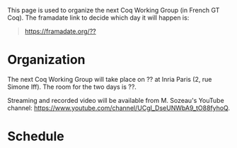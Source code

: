 This page is used to organize the next Coq Working Group (in French GT Coq). The framadate link to decide which day it will happen is:

> <https://framadate.org/??>

Organization
============

The next Coq Working Group will take place on ?? at Inria Paris (2, rue Simone Iff). The room for the two days is ??.

Streaming and recorded video will be available from M. Sozeau's YouTube channel: <https://www.youtube.com/channel/UCgI_DseUNWbA9_tO88fyhoQ>.

Schedule
========
